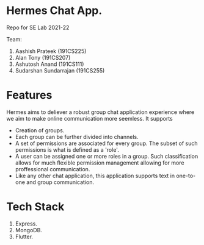 # Hermes Chat App.

Repo for SE Lab 2021-22

Team: 
1. Aashish Prateek (191CS225)
2. Alan Tony (191CS207)
3. Ashutosh Anand (191CS111)
4. Sudarshan Sundarrajan (191CS255)

# Features

Hermes aims to deliever a robust group chat application experience where we aim to make online communication more seemless. It supports

- Creation of groups.
- Each group can be further divided into channels.
- A set of permissions are associated for every group. The subset of such permissions is what is defined as a 'role'.
- A user can be assigned one or more roles in a group. Such classification allows for much flexible permission management allowing for more proffessional communication.
- Like any other chat application, this application supports text in one-to-one and group communication.

# Tech Stack

1. Express.
2. MongoDB.
3. Flutter.
